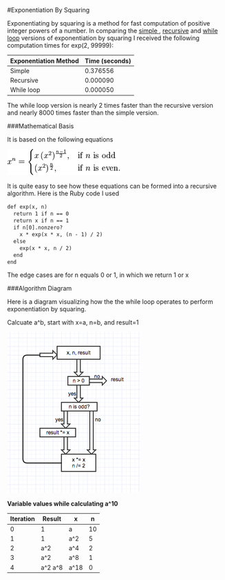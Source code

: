 #Exponentiation By Squaring

Exponentiating by squaring is a method for fast computation of positive integer powers of a number. In comparing the [simple ](exp.rb), [recursive](exp_recursive.rb) and [while loop](exp_whileloop.rb) versions of exponentiation by squaring I received the following computation times for exp(2, 99999):

| Exponentiation Method        | Time (seconds)     |
|------------------------------|--------------------|
| Simple                       | 0.376556           |
| Recursive                    | 0.000090           |
| While loop                   | 0.000050           |

The while loop version is nearly 2 times faster than the recursive version and nearly 8000 times faster than the simple version.

###Mathematical Basis

It is based on the following equations

![](equations.png)

It is quite easy to see how these equations can be formed into a recursive algorithm. Here is the Ruby code I used

    def exp(x, n)
      return 1 if n == 0
      return x if n == 1
      if n[0].nonzero?
        x * exp(x * x, (n - 1) / 2)
      else
        exp(x * x, n / 2)
      end
    end

The edge cases are for n equals 0 or 1, in which we return 1 or x

###Algorithm Diagram

Here is a diagram visualizing how the the while loop operates to perform exponentiation by squaring.

Calcuate a^b, start with x=a, n=b, and result=1

![](exp_whileloop_algorithm.png)

**Variable values while calculating a^10**

| Iteration | Result   | x       | n      |
|-----------|----------|---------|--------|
| 0         | 1        | a       | 10     |
| 1         | 1        | a^2     | 5      |
| 2         | a^2      | a^4     | 2      |
| 3         | a^2      | a^8     | 1      |
| 4         | a^2 a^8  | a^18    | 0      |







